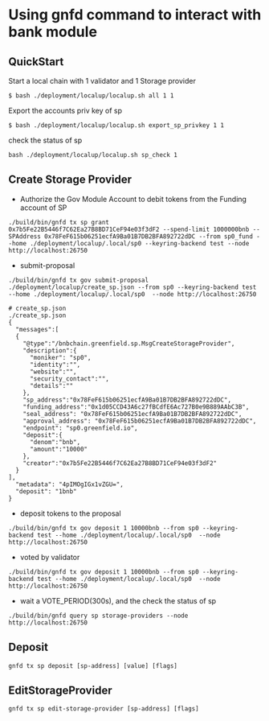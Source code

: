 # Using gnfd command to interact with bank module

## QuickStart

Start a local chain with 1 validator and 1 Storage provider
```shell
$ bash ./deployment/localup/localup.sh all 1 1
```

Export the accounts priv key of sp

```shell
$ bash ./deployment/localup/localup.sh export_sp_privkey 1 1
```

check the status of sp

```shell
bash ./deployment/localup/localup.sh sp_check 1
```

## Create Storage Provider

* Authorize the Gov Module Account to debit tokens from the Funding account of SP

```shell
./build/bin/gnfd tx sp grant 0x7b5Fe22B5446f7C62Ea27B8BD71CeF94e03f3dF2 --spend-limit 1000000bnb --SPAddress 0x78FeF615b06251ecfA9Ba01B7DB2BFA892722dDC --from sp0_fund --home ./deployment/localup/.local/sp0 --keyring-backend test --node http://localhost:26750
```

* submit-proposal
```shell
./build/bin/gnfd tx gov submit-proposal ./deployment/localup/create_sp.json --from sp0 --keyring-backend test --home ./deployment/localup/.local/sp0  --node http://localhost:26750

# create_sp.json
./create_sp.json
{
  "messages":[
  {
    "@type":"/bnbchain.greenfield.sp.MsgCreateStorageProvider",
    "description":{
      "moniker": "sp0",
      "identity":"",
      "website":"",
      "security_contact":"",
      "details":""
    },
    "sp_address":"0x78FeF615b06251ecfA9Ba01B7DB2BFA892722dDC",
    "funding_address":"0x1d05CCD43A6c27fBCdfE6Ac727B0e9B889AAbC3B",
    "seal_address": "0x78FeF615b06251ecfA9Ba01B7DB2BFA892722dDC",
    "approval_address": "0x78FeF615b06251ecfA9Ba01B7DB2BFA892722dDC",
    "endpoint": "sp0.greenfield.io",
    "deposit":{
      "denom":"bnb",
      "amount":"10000"
    },
    "creator":"0x7b5Fe22B5446f7C62Ea27B8BD71CeF94e03f3dF2"
  }
],
  "metadata": "4pIMOgIGx1vZGU=",
  "deposit": "1bnb"
}
```

* deposit tokens to the proposal

```shell
./build/bin/gnfd tx gov deposit 1 10000bnb --from sp0 --keyring-backend test --home ./deployment/localup/.local/sp0  --node http://localhost:26750
```

* voted by validator 

```shell
./build/bin/gnfd tx gov deposit 1 10000bnb --from sp0 --keyring-backend test --home ./deployment/localup/.local/sp0  --node http://localhost:26750
```

* wait a VOTE_PERIOD(300s), and the check the status of sp

```shell
./build/bin/gnfd query sp storage-providers --node http://localhost:26750
```


## Deposit 

```shell
gnfd tx sp deposit [sp-address] [value] [flags]
```


## EditStorageProvider

```shell
gnfd tx sp edit-storage-provider [sp-address] [flags]
```
